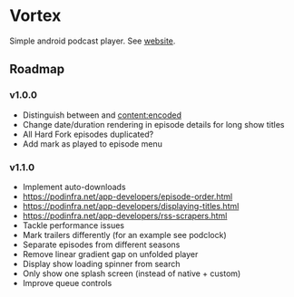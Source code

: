 # Vortex

Simple android podcast player. See [website](https://bogosorter.github.io/vortex/).

## Roadmap

### v1.0.0
- Distinguish between <description> and <content:encoded>
- Change date/duration rendering in episode details for long show titles
- All Hard Fork episodes duplicated?
- Add mark as played to episode menu

### v1.1.0
- Implement auto-downloads
- https://podinfra.net/app-developers/episode-order.html
- https://podinfra.net/app-developers/displaying-titles.html
- https://podinfra.net/app-developers/rss-scrapers.html
- Tackle performance issues
- Mark trailers differently (for an example see podclock)
- Separate episodes from different seasons
- Remove linear gradient gap on unfolded player
- Display show loading spinner from search
- Only show one splash screen (instead of native + custom)
- Improve queue controls